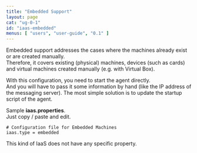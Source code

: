 ```yaml
---
title: "Embedded Support"
layout: page
cat: "ug-0-1"
id: "iaas-embedded"
menus: [ "users", "user-guide", "0.1" ]
---
```


Embedded support addresses the cases where the machines already exist or are created manually.  
Therefore, it covers existing (physical) machines, devices (such as cards) and virtual machines created
manually (e.g. with Virtual Box).

With this configuration, you need to start the agent directly.  
And you will have to pass it some information by hand (like the IP address of the messaging server).
The most simple solution is to update the startup script of the agent.

Sample **iaas.properties**.  
Just copy / paste and edit.

``` properties
# Configuration file for Embedded Machines
iaas.type = embedded
```

This kind of IaaS does not have any specific property.
